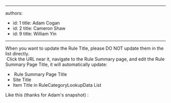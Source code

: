 

---
authors:
  - id: 1
    title: Adam Cogan
  - id: 2
    title: Cameron Shaw
  - id: 9
    title: William Yin
---




<span class='intro'> When you want to update the Rule Title, please DO NOT update them in the list directly.<br>
&#160;Click the URL near it, navigate to the Rule Summary page, and edit the Rule Summary Page Title, it will automatically update&#58;<br>
<ul>
    <li>&#160;Rule Summary Page Title </li>
    <li>Site Title </li>
    <li>Item Title in RuleCategoryLookupData List </li>
</ul>
 </span>

Like this (thanks for Adam's snapshot) &#58;
<p><img alt="" class="ms-rteCustom-ImageArea" src="/PublishingImages/SPTitle.jpg" /></p>



